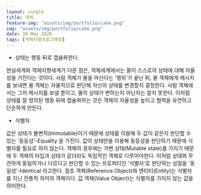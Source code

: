 ```yaml
---
layout: single
title: 객체
feature-img: "assets/img/portfolio/cake.png"
img: "assets/img/portfolio/cake.png"
date: 30 May 2020
tags: [객체지향프로그래밍]
---
```


- 상태는 행동 뒤로 캡슐화한다.

현실세계와 객체지향세계가 다른 점은, 객체세계에서는 물이 스스로의 상태에 대해
자율성을 가진다는 것이다.
사람 객체가 물을 마신다는 '행위'가 끝난 뒤, 물 객체에게 메시지를 보내면
물 객체는 자율적으로 판단해 자신의 상태를 변경할지 결정한다.
사람 객체에서는 그저 메시지를 보낼 뿐이고, 물의 상태가 변하는지 아닌지는 알지 못한다.
이처럼 상태를 잘 정의된 행동 뒤에 캡슐화하는 것은 객체의 자율성을 높이고 협력을 유연하고
단순하게 만든다.

- 식별자

값은 상태가 불변적(Immutable)이기 때문에 상태를 이용해 두 값이 같은지 판단할 수 있는
'동등성'-Equality 을 가진다. 값이 상태만을 이용해 동등성을 판단하기 때문에 식별자를 필요로 하지 않는다.
객체의 경우에는 가변 상태(Mutable state)를 가지기 때문에 두 객체의 타입과 상태가 같더라도
독립적인 객체로 다루어야한다. 이처럼 상태와 무관하게 동일하거나 다르다고 판단할 수 있는
프로퍼티인 '식별자'로 판단하는 성질을 '동일성'-Identical 라고한다.
참조 객체(Reference Object)와 엔티티(Entity)는 식별자를 지닌 전통적 의미의 객체이다.
값 객체(Value Object)는 식별자를 가지지 않는 값을 의미한다.